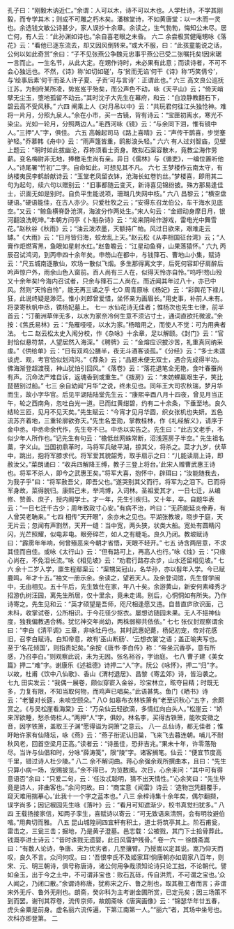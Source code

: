 <!-- { "loadSidebar": true } -->
孔子曰：“刚毅木讷近仁。”余谓：人可以木，诗不可以木也。人学杜诗，不学其刚毅，而专学其木；则成不可雕之朽木矣。潘稼堂诗，不如黄唐堂：以一木而一灵也。余选钱文敏公诗甚少，家人误抄十余章。余读之，生气勃勃，悔知公未尽。居亡何，有人云：“此孙渊如诗也。”余自喜老眼之未昏。
六二
余尝极赏健庵甥咏《落花》云：“看他已逐东流去，却又因风倒转来。”或大不服，曰：“此孩童能说之话，公何以如此奇赏”余曰：“子不见张燕公争魏元忠事乎燕公已受二张嘱托矣!因宋琚一言而止。一生名节，从此大定。在甥作诗时，未必果有此意；而读诗者，不可不会心独远也。不然，《诗》称‘如切如磋’，与‘贫而无谄’何干《诗》称‘巧笑倩兮’，与‘绘事后素’何干而圣人许子夏、子贡‘可与言诗’：正谓此也。”
六三
高文良公巡抚江苏，为制府某所凌，势岌岌乎殆矣，而公声色不动，咏《天平山》云；“倚天峭擘无尘玉，堕地孤留不动云。”其时沈子大先生在幕府，和云：“白浪静教翻石下，碧云高不受风移。”
六四
阐乘上人《对月吊以中》云：“共玩君何往江头独怆神。难将一片月，分照九泉人。”余在小市，买一古镜，背有诗云：“宝匣初离水，寒光不染尘。光如一轮月，分照两边人。”毛西河咏《镜》云：“与余同下泪，惟有镜中人。”三押“人”字，俱佳。
六五
高翰起司马《路上喜晴》云：“声传干鹊喜，步觉蹇驴轻。”乔慕韩《舟中》云：“雨声篷皆重，鸥影浪头轻。”
六六
有人过刘智庙，见壁上题云：“明时如此拔幽沦，荐祢须看士贡身。敢拟石渠容散木，竟教尘海作劳薪。变名梅尉非无地，捧檄毛生尚有亲。异日《儒林》与《循吏》，一编位置听他人。”诗尾署“竹初”二字。自命如此，可想见其不凡。
六七
王梦楼作云南太守，有纳楼夷民李鹤龄献诗云：“玉堂老凤留衣钵，沧海长虹卷钓丝。”梦楼喜，即用其二句为起句，续六句以赠别云：“旧事都随云变灭，新诗喜见锦纷披。殊方那易逢佳士，识面无如是别时。自负平生能说项，珊瑚几失网中枝。”
六八
昌黎云；“横空盘硬语。”硬语能佳，在古人亦少。只爱杜牧之云；“安得东召龙伯公，车干海水见底空。”又云：“鲸鱼横脊卧沧溟，海波分作两处生。”宋人句云：“金翅动身摩日月，银河翻浪洗乾坤。”本朝方问亭《卜魁杂诗》云：“龙来阴岭作游戏，雷电光中舞雪花。”赵秋谷《秋雨》云；“油云泼浓墨，天额持广帕。风过日欲来，艰难走云罅。”《大雨》云：“日月皆归海，蛟龙乱上天。”赵云松《从李相国征台湾》云；“人膏作炬燃宵黑，鱼眼如星射水红。”赵鲁瞻云：“江星动鱼脊，山果落猿怀。”
六九
丙辰召试鸿词，到丙申四十余年矣。申笏山在都中，与钱箨石、曹地山小集，赋诗云：“尺五城南逐散仙，欢场一散似飞烟。多生那得离文字，后死何容卸仔肩醉后吟声惊户外，雨余山色入窗前。百人尚有三人在，似得天怜亦自怜。”呜呼!笏山殁又十余年矣!今海内召试者，只余与箨石二人尚在。而近闻其年过八十，亦已中风。然则“天怜自怜”，能无再三诵之乎
七O
周青原咏《杨妃》云：“彩舆花下禄儿狂，此说终疑是渺茫。惟小刘郎曾爱惜，坐怀亲为画眉长。”用史事，补前人未有。将录寄秋帆中丞，镌杨妃墓上。
七一
水仙花诗无佳者；惟杨次也先生七律，前半首云：“汀蘅洲草伴无多，以水为家奈冷何生意不须沾寸土，通词直欲托微波。”余按：《焦氏易林》云：“凫雁哑哑，以水为家。”杨暗用之，而使人不觉：可为用典者法。
七二
赵云松太史入闱分校，作《杂咏》十余章，足以解颐。《封门》云：“官封恰似悬符禁，人望居然入海深。”《聘牌》云：“金熔应识披沙苦，礼重真同纳采虔。”《供给单》云：“日有双鸡公膳半，夜无斗酒客谈孤。”《分经》云：“多士未遑谈虎．观，考官恰似划鸿沟。”《荐条》云；“品题未便无双士，遇合先成得半功。佛海渐登超渡筏，神山犹怕引回风。”《落卷》云：“落花退笔全无艳，食叶春蚕尚有声。沉命法严难自诉，返魂香到或重生。”《拨房》云：“未妨蜾蠃艰生子，笑比琵琶别过船。”
七三
余自幼闻“月华”之说，终未见也。同年王大司农秋瑞，梦月华而生，故小字华官。后见平湖陆陆堂先生云：“康熙辛酉八月十四夜，曾见月当正午，轮之西南角，忽吐白光一道。已而红黄绀碧，约有二十余条，下垂至地。良久结轮三匝，见月不见天矣。”先生赋云：“今宵才见月华圆，织女张机也失妍。五色流苏齐着地，三重轮廓欲弥天。”先生名奎勋，掌教桂林，作《礼经解义》，请序于金中丞。中丞命余代作，先生夸不已。中丞以实告之。先生曰：“此古文老手，不似少年人所作也。”记先生有句云：“檐低丝网蛛常断，沼浅莲房子半空。”
先生祖名藁，字义山。当国初鼎革时，马将军兵破平湖，掠其父，将杀之。菜才九岁，伏草中，跳出，抱将军膝求代。将军爱其貌韶秀，取手扇示之曰：“儿能读扇上诗，即赦汝父。”菜朗诵曰：“收兵四解降王缚，教子三登上将台。’此宋人赠曹武惠王诗也。将军不杀人，即今之武惠王矣。”将军大喜，抱怀中，辟珥曰；“汝能随我去，为我子乎”曰：“将军赦吾父，即吾父也。”遂哭别其父而行。将军为之泪下。已而将军身故，菜得脱归。康熙己未，举鸿博，入词林。圣祖爱其才，一日七迁，从编修、赞善、庶子，授内阁学士。才一年，先生引疾归。又十年，卒。自题华表云：“一日七迁千古少；周年致政寸心安。”有病不治，吟曰：“无药能延炎帝寿，有人曾哭老聃来。”
七四
相传“天开眼”，余亦未之见也。平湖张教坡，晓步于庭，天无片云；忽闻有声割然，天开一缝：当中宽，两头狭，状类大船。宽处有圆睛闪闪，光芒照耀，似电非电。眼旁碎芒，如人之有睫毛。良久乃闭。教坡赋诗曰：“霹雳年年响，何曾殛恶来今朝才省悟，天眼不轻开。”
七五
诗含两层意，不求其佳而自佳。或咏《太行山》云：“但有路可上，再高人也行。”咏《烛》云：“只缘心尚在，不免泪长流。”咏《相见坡》云：“劝君行路存余步，山水还留相见坡。”
七六
余十二岁入学，廪生程鄢渠云：“渠甥吴冠山，名华孙，亦以髫年入学。今已赋鹿鸣，年才十五。”袖文一册示余。余读之，望若天人。及余登词馆，先生督学闽中，无由相见。五十午后，先生致仕在家，年八十矣。余游黄山，新安何素峰秀才招游仇树汪园，离先生所居，仅十里余，竟未走谒。别后，心恫恫如有所失。乃作诗寄之。先生见和云：“英才硕望是吾师，咫尺相逢愿又违。自昔直庐欣识面，己未科，收掌试卷，公所相识。于今花径少抠衣。屡想访随园未果。无人不挹神仙度，独我偏教遇合稀。犹忆神交年尚幼，两株弱柳共依依。”
七七
张仪封观察谓余曰：“李白《清平调》三章，非咏牡丹也。其时武惠妃薨，杨妃初宠，帝对花感旧，召李白赋诗。白知帝意，故有‘巫山断肠’、‘云想衣裳’之语；盖正喻夹写也。至于‘名花倾国’，则指贵妃矣。”余按《唐书·李白传》称：“帝坐沉香亭，意有所感，乃召李白。”则观察此说，未为无因。张名裕谷，字诒庭。
七八
曹子建《美女篇》押二“难”字。谢康乐《述祖德》诗押二“人”字。阮公《咏怀》，押二“归”字。以故，杜甫《饮中八仙歌》、香山《渭村退居》、昌黎《寄孟郊》诗，皆沿袭之。
七九
田实发云：“我偶一展卷，颇似穿窬入金谷，珍宝林立，眩夺目精；时既无多，力复有限，不知当取何物，而鸡声已唱矣。”此语甚隽。鱼门《晒书》诗云：“老饕对长筵，未啖空颐朵。”
八O
如皋布衣林铁箫有“老至识秋心”五字，余颇赏之。《与吴松崖看海棠》云：“万朵仙云轻欲滴，多情红向白头人。”松崖云：“娇来浑欲睡，愁杀倚栏人。”两押“人”字，俱妙。林名李，买得古铁箫，能吹变徵之音，因字铁箫，盖取王子渊“愿得谥为洞箫”之意云。
八—
乩仙诗，都无佳者；惟盱眙许家有仙降坛，咏《燕》云：“燕子衔泥认旧巢，飞来飞去暮连朝。哺儿不耐秋风老，回首空梁月正高。”读者云：“诗虽佳，恐非吉兆。”果未十年，许零落殆尽。当许与仙倡和时，分咏“薛涛笺”，限“陵”字。诸客搁笔。仙云：“便宜节度高千里，错过诗人杜少陵。”
八二
余不解词曲。蒋心余强余观所撰曲本，且曰：“先生只算小病一场，宠赐披览。”余不得已，为览数阕。次日，心余来问：“其中可有得意语否”余曰：“只爱二句，云：‘任汝忒聪明，猜不出天情性。”’心余笑曰：“先生毕竟是诗人，非曲客也。”余问何故。曰：“商宝意《闻雷》诗云：‘造物岂凭翻覆手，窥天难用揣摹心。’此我十一个字之蓝本也。”
八三
余梓诗集十余年矣，偶尔翻撷，误字尚多；因记椒园先生咏《落叶》云：“看月可知遮渐少，校书真觉扫犹多。”
八四
王载扬接家信，知两子孪生，喜赋诗以寄云：“可无致语来清照，会有明妆避伯喈。”用典切而雅。
八五
昆山城隍祠四宜轩有积土，道士将筑亭其上。阶石甫瓮，雷击之，三瓮三击；掘地，乃是黄子澄墓。邑志载：公被戮，其门下士拾骨葬此。钱溉亭进士诗云：“昔时诛戮无遗婴，此日风雷护残骨。”
卷一六
一
徐朗斋嵩曰：“有数人论诗，争唐、宋为优劣者，几至攘臂。乃授嵩以定其说。嵩乃仰天而叹，良久不言。众问何叹。曰：‘吾恨李氏不及姬家耳!倘唐朝亦如周家八百年，则宋、元、明三朝诗，俱号称唐诗，诸公何用争哉须知论诗只论工拙，不论朝代。譬如金玉，出于今之土中，不可谓非宝也：败石瓦砾，传自洪荒，不可谓之宝也。’众人闻之，乃闭口散。”余谓诗称唐，犹称宋之斤、鲁之削也，取其极工者而言；非谓宋外无斤、鲁外无削也。朗斋，癸卯科为主考谢金圃所赏，已定元矣；因三场策不到而罢。谢刊其荐卷，流传京师，故朗斋咏《唐寅画像》云：“锦瑟华年廿五春，虎头金粟是前身。虚名丽六流传遍，下第江南第一人。”“丽六”者，其场中坐号也。次科亦即登第。
二
